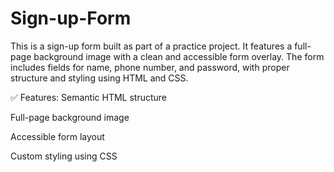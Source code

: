 # Sign-up-Form

This is a sign-up form built as part of a practice project. It features a full-page background image with a clean and accessible form overlay. The form includes fields for name, phone number, and password, with proper structure and styling using HTML and CSS.

✅ Features:
Semantic HTML structure

Full-page background image

Accessible form layout

Custom styling using CSS
